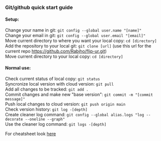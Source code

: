 ### Git/github quick start guide
#### Setup:
Change your name in git: `git config --global user.name "[name]"`  
Change your email in git: `git config --global user.email "[email]"`  
Move current directory to where you want your local copy: `cd [directory]`  
Add the repository to your local git: `git clone [url]` (use this  url for the current repo https://github.com/Rabjho/flip-ur.git)  
Move current directory to your local copy: `cd [directory]`  

#### Normal use:
Check current status of local copy: `git status`  
Syncronize local version with cloud version: `git pull`  
Add all changes to be tracked: `git add .`  
Commit changes and make new "base version": `git commit -m "[commit message]"`  
Push local changes to cloud version: `git push origin main`  
Check version history: `git log -[depth]`  
Create cleaner log command: `git config --global alias.logs "log --decorate --oneline --graph"`  
Use the cleaner log command: `git logs -[depth]`  

For cheatsheet look [here](https://training.github.com/downloads/github-git-cheat-sheet/)
